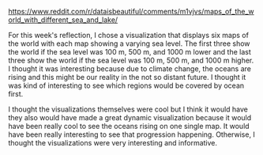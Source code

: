 https://www.reddit.com/r/dataisbeautiful/comments/m1vjvs/maps_of_the_world_with_different_sea_and_lake/

For this week's reflection, I chose a visualization that displays six maps of the world with each map showing a varying sea level. The first three show the world if the sea level was 100 m, 500 m, and 1000 m lower and the last three show the world if the sea level was 100 m, 500 m, and 1000 m higher. I thought it was interesting because due to climate change, the oceans are rising and this might be our reality in the not so distant future. I thought it was kind of interesting to see which regions would be covered by ocean first.

I thought the visualizations themselves were cool but I think it would have they also would have made a great dynamic visualization because it would have been really cool to see the oceans rising on one single map. It would have been really interesting to see that progression happening. Otherwise, I thought the visualizations were very interesting and informative.
